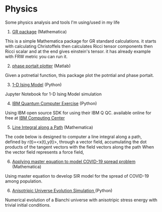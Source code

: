 # Physics
Some physics analysis and tools I'm using/used in my life

1.  [GR package](https://github.com/MohamedElashri/Physics/blob/master/GR.nb) (Mathematica)

This is a simple Mathematica package for GR standard calculations. it starts with calculating Christoffels then calculates Ricci tensor components then Ricci scalar and at the end gives einstein's tensor. 
it has already example with FRW metric you can run it.

2.  [phase portait plotter](https://github.com/MohamedElashri/Physics/blob/master/phase%20portait.m) (Matlab)

Given a potnetial function, this package plot the potntial and phase portait. 

3.  [1-D Ising Model](https://github.com/MohamedElashri/Physics/blob/master/Ising%20model.ipynb) (Python)

Jupyter Notebook for 1-D Ising Model simulation


4. [IBM Quantum Computer Exercise](https://github.com/MohamedElashri/Physics/blob/master/IBM%20Quantum%20Computer%20exercise.ipynb) (Python)

Using IBM open source SDK for using their IBM Q QC. available online for free at [IBM Computing Center](https://quantum-computing.ibm.com/)

5. [Line Integral along a Path](https://github.com/MohamedElashri/Physics/blob/master/Line%20Integral.nb) (Mathematica)

The code below is designed to computer a line integral along a path, defined by r(t)=<x(t),y(t)>, through a vector field, accumulating the dot products of the tangent vectors with the field vectors along the path When the vector field represents a force field, 

6. [Applying master equation to model COVID-19 spread problem](https://github.com/MohamedElashri/Physics/blob/master/SIR%20Model.nb) (Mathematica)

Using master equation to develop SIR model for the spread of COVID-19 among population. 

6. [Anisotripic Universe Evolution Simulation  ](https://github.com/MohamedElashri/Physics/blob/master/GR.py) (Python)

Numerical evolution of a Bianchi  universe with anisotripic stress energy with trivial initial conditions.
